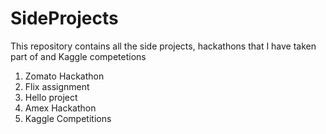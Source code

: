 # SideProjects

This repository contains all the side projects, hackathons that I have taken part of and Kaggle competetions

1. Zomato Hackathon
2. Flix assignment
3. Hello project
4. Amex Hackathon
5. Kaggle Competitions
